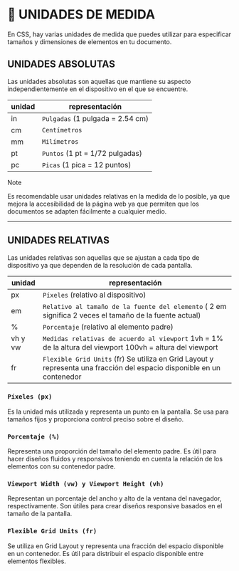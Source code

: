 #  :symbols: UNIDADES DE MEDIDA
En CSS, hay varias unidades de medida que puedes utilizar para especificar tamaños y dimensiones de elementos en tu documento. 

## UNIDADES ABSOLUTAS
Las unidades absolutas son aquellas que mantiene su aspecto independientemente en el dispositivo en el que se encuentre.

<div  align="center" >
  
| unidad | representación |
|---|---|
| in	| `Pulgadas` (1 pulgada = 2.54 cm) |
| cm	| `Centímetros` | 
| mm	| `Milímetros` |
| pt	| `Puntos` (1 pt = 1/72 pulgadas) |
| pc	| `Picas` (1 pica = 12 puntos) |

</div>

> [!NOTE]
> Es recomendable usar unidades relativas en la medida de lo posible, ya que mejora la accesibilidad de la página web ya que permiten que los documentos se adapten fácilmente a cualquier medio.

***

## UNIDADES RELATIVAS
Las unidades relativas son aquellas que se ajustan a cada tipo de dispositivo ya que dependen de la resolución de cada pantalla.

<div  align="center" >

| unidad | representación   |
|---|---|
| px 	| `Píxeles` (relativo al dispositivo) |
| em	| `Relativo al tamaño de la fuente del elemento` ( 2 em significa 2 veces el tamaño de la fuente actual) |
| %	| `Porcentaje` (relativo al elemento padre) |
| vh y vw 	| `Medidas relativas de acuerdo al viewport` 1vh = 1% de la altura del viewport 100vh = altura del viewport |
| fr	| `Flexible Grid Units` (fr) Se utiliza en Grid Layout y representa una fracción del espacio disponible en un contenedor |

</div>

 ### `Píxeles (px)`

Es la unidad más utilizada y representa un punto en la pantalla. Se usa para tamaños fijos y proporciona control preciso sobre el diseño.

### `Porcentaje (%)`

Representa una proporción del tamaño del elemento padre. Es útil para hacer diseños fluidos y responsivos teniendo en cuenta la relación de los elementos con su contenedor padre.

### `Viewport Width (vw) y Viewport Height (vh)`

Representan un porcentaje del ancho y alto de la ventana del navegador, respectivamente. Son útiles para crear diseños responsive basados en el tamaño de la pantalla.

### `Flexible Grid Units (fr)`

Se utiliza en Grid Layout y representa una fracción del espacio disponible en un contenedor. Es útil para distribuir el espacio disponible entre elementos flexibles.

<br>
<br>












